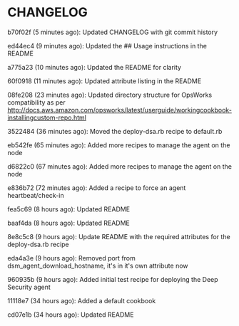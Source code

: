 # CHANGELOG

b70f02f (5 minutes ago): Updated CHANGELOG with git commit history

ed44ec4 (9 minutes ago): Updated the ## Usage instructions in the README

a775a23 (10 minutes ago): Updated the README for clarity

60f0918 (11 minutes ago): Updated attribute listing in the README

08fe208 (23 minutes ago): Updated directory structure for OpsWorks compatibility as per http://docs.aws.amazon.com/opsworks/latest/userguide/workingcookbook-installingcustom-repo.html

3522484 (36 minutes ago): Moved the deploy-dsa.rb recipe to default.rb

eb542fe (65 minutes ago): Added more recipes to manage the agent on the node

d6822c0 (67 minutes ago): Added more recipes to manage the agent on the node

e836b72 (72 minutes ago): Added a recipe to force an agent heartbeat/check-in

fea5c69 (8 hours ago): Updated README

baaf4da (8 hours ago): Updated README

8e8c5c8 (9 hours ago): Update README with the required attributes for the deploy-dsa.rb recipe

eda4a3e (9 hours ago): Removed port from dsm_agent_download_hostname, it's in it's own attribute now

960935b (9 hours ago): Added initial test recipe for deploying the Deep Security agent

11118e7 (34 hours ago): Added a default cookbook

cd07e1b (34 hours ago): Updated README


